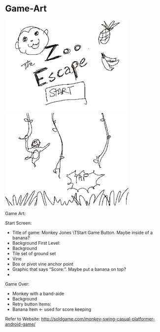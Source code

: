 # Game-Art
![alt tag](https://github.com/derreck503/Game-Art/blob/master/Concept-Sketches/start.png?raw=true)
![alt tag](https://github.com/derreck503/Game-Art/blob/master/Concept-Sketches/swing.png?raw=true)

Game Art:

Start Screen:
* Title of game: Monkey Jones
\TStart Game Button. Maybe inside of a banana?
* Background 
First Level:
* Background
* Tile set of ground set
* Vine
* Box or pivot vine anchor point
* Graphic that says “Score:”. Maybe put a banana on top?
* 
Game Over:
* Monkey with a band-aide
* Background
* Retry button
Items:
* Banana Item <- used for score keeping


Refer to Website: http://soldgame.com/monkey-swing-casual-platformer-android-game/
